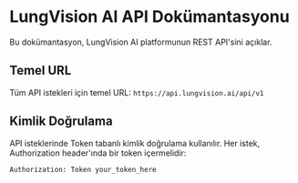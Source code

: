 # LungVision AI API Dokümantasyonu

Bu dokümantasyon, LungVision AI platformunun REST API'sini açıklar.

## Temel URL

Tüm API istekleri için temel URL: `https://api.lungvision.ai/api/v1`

## Kimlik Doğrulama

API isteklerinde Token tabanlı kimlik doğrulama kullanılır. Her istek, Authorization header'ında bir token içermelidir:

```http
Authorization: Token your_token_here